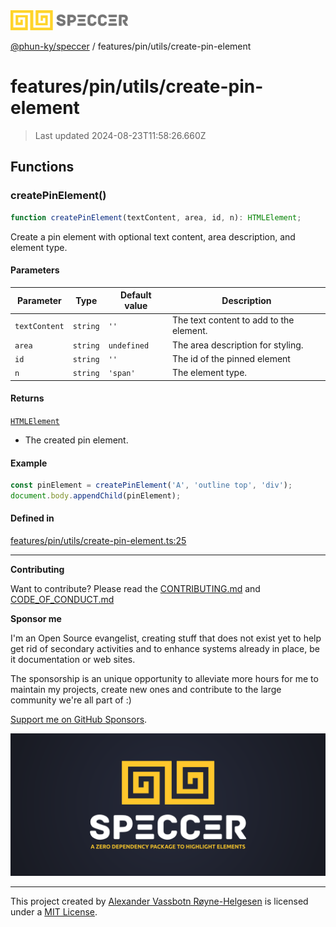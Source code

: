 <div>
  <img alt="SPECCER logo" src="https://raw.githubusercontent.com/phun-ky/speccer/main/public/logo-speccer-horizontal-colored-package.svg?raw=true" style="max-height:32px;" />
</div>

[@phun-ky/speccer](../../../README.md) / features/pin/utils/create-pin-element

# features/pin/utils/create-pin-element

> Last updated 2024-08-23T11:58:26.660Z

## Functions

### createPinElement()

```ts
function createPinElement(textContent, area, id, n): HTMLElement;
```

Create a pin element with optional text content, area description, and element type.

#### Parameters

| Parameter     | Type     | Default value | Description                             |
| ------------- | -------- | ------------- | --------------------------------------- |
| `textContent` | `string` | `''`          | The text content to add to the element. |
| `area`        | `string` | `undefined`   | The area description for styling.       |
| `id`          | `string` | `''`          | The id of the pinned element            |
| `n`           | `string` | `'span'`      | The element type.                       |

#### Returns

[`HTMLElement`](https://developer.mozilla.org/docs/Web/API/HTMLElement)

- The created pin element.

#### Example

```ts
const pinElement = createPinElement('A', 'outline top', 'div');
document.body.appendChild(pinElement);
```

#### Defined in

[features/pin/utils/create-pin-element.ts:25](https://github.com/phun-ky/speccer/blob/main/src/features/pin/utils/create-pin-element.ts#L25)

---

**Contributing**

Want to contribute? Please read the [CONTRIBUTING.md](https://github.com/phun-ky/speccer/blob/main/CONTRIBUTING.md) and [CODE_OF_CONDUCT.md](https://github.com/phun-ky/speccer/blob/main/CODE_OF_CONDUCT.md)

**Sponsor me**

I'm an Open Source evangelist, creating stuff that does not exist yet to help get rid of secondary activities and to enhance systems already in place, be it documentation or web sites.

The sponsorship is an unique opportunity to alleviate more hours for me to maintain my projects, create new ones and contribute to the large community we're all part of :)

[Support me on GitHub Sponsors](https://github.com/sponsors/phun-ky).

![Speccer banner, with logo and slogan: A zero dependency package to highlight elements](https://github.com/phun-ky/speccer/blob/main/public/speccer-banner.png?raw=true)

---

This project created by [Alexander Vassbotn Røyne-Helgesen](http://phun-ky.net) is licensed under a [MIT License](https://choosealicense.com/licenses/mit/).
